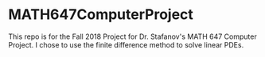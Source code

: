 # MATH647ComputerProject

This repo is for the Fall 2018 Project for Dr. Stafanov's MATH 647 Computer Project. I chose to use the finite difference method to solve linear PDEs.
